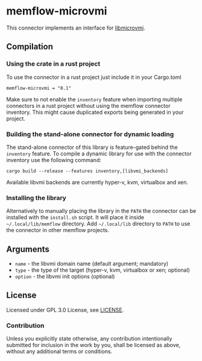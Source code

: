 # memflow-microvmi

This connector implements an interface for [libmicrovmi](https://github.com/Wenzel/libmicrovmi).

## Compilation

### Using the crate in a rust project

To use the connector in a rust project just include it in your Cargo.toml

```
memflow-microvmi = "0.1"
```

Make sure to not enable the `inventory` feature when importing multiple
connectors in a rust project without using the memflow connector inventory.
This might cause duplicated exports being generated in your project.

### Building the stand-alone connector for dynamic loading

The stand-alone connector of this library is feature-gated behind the `inventory` feature.
To compile a dynamic library for use with the connector inventory use the following command:

```
cargo build --release --features inventory,[libvmi_backends]
```

Available libvmi backends are currently hyper-v, kvm, virtualbox and xen.

### Installing the library

Alternatively to manually placing the library in the `PATH` the connector can be installed with the `install.sh` script.
It will place it inside `~/.local/lib/memflow` directory. Add `~/.local/lib` directory to `PATH` to use the connector in other memflow projects.

## Arguments

- `name` - the libvmi domain name (default argument; mandatory)
- `type` - the type of the target (hyper-v, kvm, virtualbox or xen; optional)
- `option` - the libvmi init options (optional)

## License

Licensed under GPL 3.0 License, see [LICENSE](LICENSE).

### Contribution

Unless you explicitly state otherwise, any contribution intentionally submitted for inclusion in the work by you, shall be licensed as above, without any additional terms or conditions.
